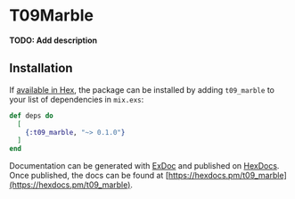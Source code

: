 # T09Marble

**TODO: Add description**

## Installation

If [available in Hex](https://hex.pm/docs/publish), the package can be installed
by adding `t09_marble` to your list of dependencies in `mix.exs`:

```elixir
def deps do
  [
    {:t09_marble, "~> 0.1.0"}
  ]
end
```

Documentation can be generated with [ExDoc](https://github.com/elixir-lang/ex_doc)
and published on [HexDocs](https://hexdocs.pm). Once published, the docs can
be found at [https://hexdocs.pm/t09_marble](https://hexdocs.pm/t09_marble).

